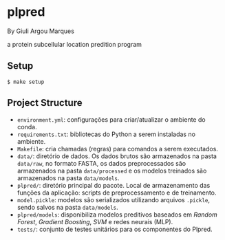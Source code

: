 # plpred

By Giuli Argou Marques

a protein subcellular location predition program

## Setup

```
$ make setup
```

## Project Structure

  - `environment.yml`: configurações para criar/atualizar o ambiente do conda.
  - `requirements.txt`: bibliotecas do Python a serem instaladas no ambiente.
  - `Makefile`: cria chamadas (regras) para comandos a serem executados.
  - `data/`: diretório de dados. Os dados brutos são armazenados na pasta `data/raw`, no formato FASTA, os dados preprocessados são armazenados na pasta `data/processed` e os modelos treinados são armazenados na pasta `data/models`.
  - `plpred/`: diretório principal do pacote. Local de armazenamento das funções da aplicação: scripts de preprocessamento e de treinamento.
  - `model.pickle`: modelos são serializados utilizando arquivos `.pickle`, sendo salvos na pasta `data/models`.
  - `plpred/models`: disponibiliza modelos preditivos baseados em *Random Forest*, *Gradient Boosting*, *SVM* e redes neurais (MLP).
  - `tests/`: conjunto de testes unitários para os componentes do Plpred.